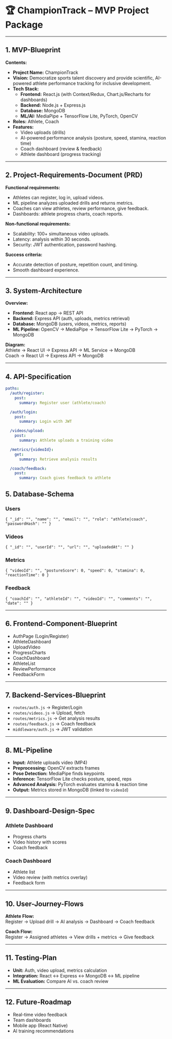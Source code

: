 # 🏆 ChampionTrack – MVP Project Package

---

## 1. MVP-Blueprint
**Contents:**
- **Project Name:** ChampionTrack  
- **Vision:** Democratize sports talent discovery and provide scientific, AI-powered athlete performance tracking for inclusive development.  
- **Tech Stack:**  
  - **Frontend:** React.js (with Context/Redux, Chart.js/Recharts for dashboards)  
  - **Backend:** Node.js + Express.js  
  - **Database:** MongoDB  
  - **ML/AI:** MediaPipe + TensorFlow Lite, PyTorch, OpenCV  
- **Roles:** Athlete, Coach  
- **Features:**  
  - Video uploads (drills)  
  - AI-powered performance analysis (posture, speed, stamina, reaction time)  
  - Coach dashboard (review & feedback)  
  - Athlete dashboard (progress tracking)  

---

## 2. Project-Requirements-Document (PRD)
**Functional requirements:**
- Athletes can register, log in, upload videos.  
- ML pipeline analyzes uploaded drills and returns metrics.  
- Coaches can view athletes, review performance, give feedback.  
- Dashboards: athlete progress charts, coach reports.  

**Non-functional requirements:**
- Scalability: 100+ simultaneous video uploads.  
- Latency: analysis within 30 seconds.  
- Security: JWT authentication, password hashing.  

**Success criteria:**
- Accurate detection of posture, repetition count, and timing.  
- Smooth dashboard experience.  

---

## 3. System-Architecture
**Overview:**
- **Frontend:** React app → REST API  
- **Backend:** Express API (auth, uploads, metrics retrieval)  
- **Database:** MongoDB (users, videos, metrics, reports)  
- **ML Pipeline:** OpenCV → MediaPipe → TensorFlow Lite → PyTorch → MongoDB  

**Diagram:**  
Athlete → React UI → Express API → ML Service → MongoDB  
Coach → React UI → Express API → MongoDB  

---

## 4. API-Specification
```yaml
paths:
  /auth/register:
    post:
      summary: Register user (athlete/coach)

  /auth/login:
    post:
      summary: Login with JWT

  /videos/upload:
    post:
      summary: Athlete uploads a training video

  /metrics/{videoId}:
    get:
      summary: Retrieve analysis results

  /coach/feedback:
    post:
      summary: Coach gives feedback to athlete

```

## 5. Database-Schema

### Users
`{ "_id": "", "name": "", "email": "", "role": "athlete|coach", "passwordHash": "" }`

### Videos
`{ "_id": "", "userId": "", "url": "", "uploadedAt": "" }`

### Metrics
`{ "videoId": "", "postureScore": 0, "speed": 0, "stamina": 0, "reactionTime": 0 }`

### Feedback
`{ "coachId": "", "athleteId": "", "videoId": "", "comments": "", "date": "" }`

---

## 6. Frontend-Component-Blueprint

- AuthPage (Login/Register)  
- AthleteDashboard  
- UploadVideo  
- ProgressCharts  
- CoachDashboard  
- AthleteList  
- ReviewPerformance  
- FeedbackForm  

---

## 7. Backend-Services-Blueprint

- `routes/auth.js` → Register/Login  
- `routes/videos.js` → Upload, fetch  
- `routes/metrics.js` → Get analysis results  
- `routes/feedback.js` → Coach feedback  
- `middleware/auth.js` → JWT validation  

---

## 8. ML-Pipeline

- **Input:** Athlete uploads video (MP4)  
- **Preprocessing:** OpenCV extracts frames  
- **Pose Detection:** MediaPipe finds keypoints  
- **Inference:** TensorFlow Lite checks posture, speed, reps  
- **Advanced Analysis:** PyTorch evaluates stamina & reaction time  
- **Output:** Metrics stored in MongoDB (linked to `videoId`)  

---

## 9. Dashboard-Design-Spec

### Athlete Dashboard
- Progress charts  
- Video history with scores  
- Coach feedback  

### Coach Dashboard
- Athlete list  
- Video review (with metrics overlay)  
- Feedback form  

---

## 10. User-Journey-Flows

**Athlete Flow:**  
Register → Upload drill → AI analysis → Dashboard → Coach feedback  

**Coach Flow:**  
Register → Assigned athletes → View drills + metrics → Give feedback  

---

## 11. Testing-Plan

- **Unit:** Auth, video upload, metrics calculation  
- **Integration:** React ↔ Express ↔ MongoDB ↔ ML pipeline  
- **ML Evaluation:** Compare AI vs. coach review  

---

## 12. Future-Roadmap

- Real-time video feedback  
- Team dashboards  
- Mobile app (React Native)  
- AI training recommendations  

